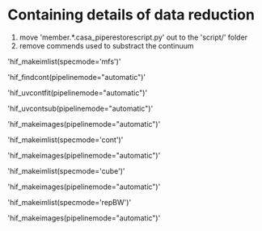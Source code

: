 # Containing details of data reduction

1. move 'member.*.casa_piperestorescript.py' out to the 'script/' folder 
2. remove commends used to substract the continuum


  'hif_makeimlist(specmode=\'mfs\')'
  
  'hif_findcont(pipelinemode="automatic")'
  
  'hif_uvcontfit(pipelinemode="automatic")'
  
  'hif_uvcontsub(pipelinemode="automatic")'
  
  'hif_makeimages(pipelinemode="automatic")'
  
  'hif_makeimlist(specmode='cont')'
  
  'hif_makeimages(pipelinemode="automatic")'
  
  'hif_makeimlist(specmode='cube')'
  
  'hif_makeimages(pipelinemode="automatic")'
  
  'hif_makeimlist(specmode='repBW')'
  
  'hif_makeimages(pipelinemode="automatic")'
